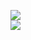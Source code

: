 [![](https://github-readme-stats.vercel.app/api/?username=shuax&count_private=true&show_icons=true)](https://github.com/shuax)  
[![](https://github-readme-stats.vercel.app/api/top-langs/?username=shuax&layout=compact)](https://github.com/shuax)
